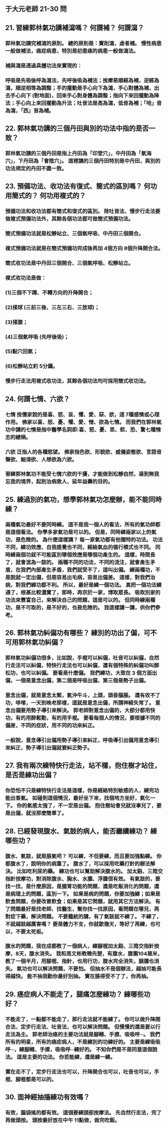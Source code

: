 ## 于大元老師 21-30 問

## 21. 習練郭林氣功講補瀉嗎？ 何謂補？ 何謂瀉？

### 郭林氣功講究補瀉的原則。 總的原則是：實則瀉，虛者補。 慢性病患一般做補法，癌症病患，特別是初患癌的病患一般做瀉法。

### 補與瀉是透過具體功法來實現的：

### 呼吸是先吸後呼為瀉法，先呼後吸為補法；按摩是順經為補，逆經為瀉，順逆相等為調整；手的擺動是手心向下為瀉，手心對體為補，出去手心向下 (對地面)，回來手心對身體為調整；指向下來回擺動為降法；手心向上來回擺動為升法；吐音法是高為瀉，低音為補；「哈」音為瀉，「西」音為補。

## 22. 郭林氣功講的三個丹田與別的功法中指的是否一致？

### 郭林氣功講的三個丹田是指上丹田為「印堂穴」，中丹田為「氣海穴」，下丹田為「會陰穴」。 這裡講的三個丹田特別是中丹田，與別的功法規定的丹田不盡一致。

## 23. 預備功法、收功法有復式、簡式的區別嗎？ 何功用簡式的？ 何功用複式的？

### 預備功法和收功法都有簡式和復式的區別。 除吐音法、慢步行走法要做複式預備功法外，其餘各個功法都可做簡式預備功法。

### 簡式預備功法就是松靜站立、三個氣呼吸、中丹田三個開合。

### 複式預備功法就是在簡式預備功完成後再加 4個方向 8個升降開合法。

### 簡式收功法是中丹田三個開合、三個氣呼吸、松靜站立。

### 複式收功法是做：

### (1)三個不下蹲、不轉方向的升降開合；

### (2)揉球 (三前三後、三左三右、三放球)；

### (3)揉腹；

### (4)三個氣呼吸 (先呼後吸)；

### (5)點穴回氣；

### (6)松靜站立約 5分鐘。

### 慢步行走法用複式收功法，其餘各個功法均可採用簡式收功法。

## 24. 何謂七情、六欲？

### 七情 按儒家說的是喜、怒、哀、懼、愛、惡、欲，這 7種感情或心理作用。 佛家以喜、怒、憂、懼、愛、憎、欲為七情。 而我們在郭林氣功中講的七情是指中醫學名詞即:喜、怒、憂、思、悲、恐、驚七種情志的總稱。

### 六欲 泛指人的各種慾望。 佛家指色欲、形貌欲、威儀姿態欲、言語音聲欲、細滑欲、人想欲為六欲。

### 習練郭林氣功不能受七情六欲的干擾，才能做到松靜自然，達到無我忘我的境界，起到治病救人、延年益壽的目的。

## 25. 練過別的氣功，想學郭林氣功怎麼辦，能不能同時練？

### 兩種氣功最好不要同時練。 這不是我一個人的看法，所有的氣功師都是這個看法。 你學多家氣功是可以的。 但是，同時練兩家以上的氣功，是危險的。 為什麼這樣講？ 每一家氣功都有他獨特的功法。 功法不同，練功效應、自我感覺也不同，經絡氣血的循行模式也不同。 同時練兩個功就不可能區別哪個效應是哪個功產生的。 這樣，時間長了，就會混為一談的。 兩種不同的功法，不同的流注，就會產生矛盾，在我們內部產生矛盾，我們就受不了，這叫出偏。 練兩種功，不是說就一定出偏，但是容易出毛病，容易出偏差。 這樣，對我們治病，對我們練功都不利。 所以，最好是練一個功法。 真把一個功法練通了，根基比較濃實了，那時，再宗於一家，博取眾長。 吸取別家的功法來豐富自己，來解決自己的問題，這是可以的。 但同時練兩種功，是不可取的，是不好的，也是危險的。 我這樣講一講，供你們參考。

## 26. 郭林氣功糾偏功有哪些？ 練別的功出了偏，可不可用郭林氣功糾偏？

### 郭林氣功糾偏功很多，比如說，手棍可以糾偏，吐音可以糾偏，自然行走法可以糾偏，特快行走法也可以糾偏，還有個特殊的糾偏功叫醉松功，也可以糾偏。 要看是什麼偏。 我們練功，大致在 3 個方面出偏，一個是意念出偏，第二個是呼吸出偏，第三個是勢子出偏。

### 意念出偏，就是意念太緊，氣沖牛斗，上頭，頭昏腦脹。 還有收不了功，哆嗦，一天到晚老那樣，這就是意念出偏，所謂神經失常了。 意念出偏要用勢子導引來解決。 郭老師對意念出偏的，大部分都用快功，有的用醉鬆動，有的用手棍。 要看每個人的情況，要根據不同的偏差，不同的症狀，用不同的功來糾正。

### 一般說，意念導引出偏用勢子導引來糾正，呼吸導引出偏用意念導引來糾正，勢子導引出偏就要糾正勢子。

## 27. 我有兩次練特快行走法，站不穩，抱住樹才站住，是否是練功出偏？

### 你恐怕不只是練特快行走法是這樣，你是經絡特別敏感的人，練完功能出香氣。 如碰到這個情況，最好坐下來，找個地方坐好，氣化一下。 你的氣感太強了，不一定是出偏。 抱住樹站會兒就沒事兒了，要是出偏，就沒那麼簡單了。

## 28. 已經發現腹水、氣鼓的病人，能否繼續練功？ 練哪些功？

### 腹水、氣鼓，就是脹氣吧？ 可以練，不但要練，而且要加強點練。 你都腹水了，說明你的病重了。 腹水了，可以採用吃藥打針的辦法解決。 比如吃利尿的藥。 練功也可以幫助解決腹水的。 加太谿、三陰交指針按摩功，對消除腹水、胸水、水腫、浮腫很有效。 有氣鼓的，要找一找，是什麼原因，是腸胃功能的問題，還是吃飯消化的問題，還是病理上的問題，區別一下。 如果是病的問題，你要加強練；如果是飲食問題，你要改善飲食；如果是其它問題，就用其它方法解決。 有了問題最好是找老師、找醫生，幫你找一找原因，看問題在哪兒，再對症下藥，解決問題。 不要籠統的講，有了氣鼓就不練了。 不練了，不就越鼓越厲害嗎？ 要是體力不支，你就歇幾天，等好了再練，也可以，不要太死板。

### 腹水的問題，我在成都教了一個病人，練腳棍加太谿、三陰交指針按摩，8天，腹水消失。 我和高文彬教韓先楚，有腹水，腹圍104厘米，教了一個半月，用腳棍、指針，也用行功，腹水完全消失，腿腫也消失。 氣功也可以解決問題，不要怕。 但抽水不是個辦法，越抽可能長得越快。 能不抽我勸你最好別抽。 實在脹得受不了了，你再抽。

## 29. 癌症病人不能走了，腿痛怎麼練功？ 練哪些功好？

### 不能走了，一點都不能走了，那行走法就不能練了。 你可以做升降開合法、定步行走法、吐音法，也可以解決問題。 但慢慢的還是要以行走法為主。 郭老師治癌的主要功法就是腳翹、手摸、吸吸呼─。 我們所有的明星，所有的癌症病人，不是練別的功練好的。 主要是練吸吸呼─，練腳翹、手摸，吸吸呼─練好的。 不知你們是不是同意這個說法。 這是主要的功法。 你若能練，還是練一練。

### 實在走不了，定步行走法也可以，升降開合也可以，吐音也可以，手棍、腳棍都是可以的。

## 30. 面神經抽搐練功有效嗎？

### 有效，腦袋搖的都有效。 這個要練頭部按摩法。 先自然行走法，完了再做頭按。 頭按最好放在中午 11點做，做完吃飯。
